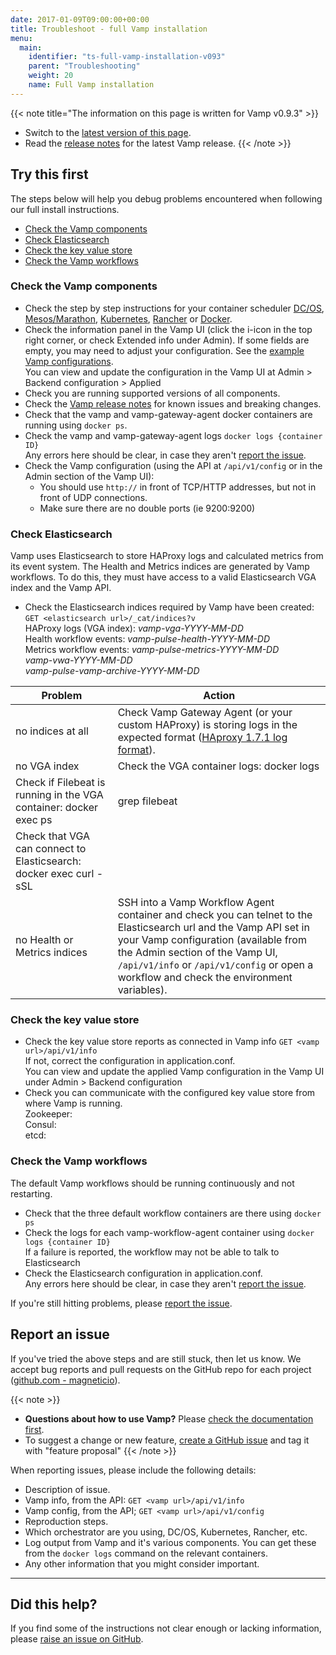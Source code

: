 ```yaml
---
date: 2017-01-09T09:00:00+00:00
title: Troubleshoot - full Vamp installation
menu:
  main:
    identifier: "ts-full-vamp-installation-v093"
    parent: "Troubleshooting"
    weight: 20
    name: Full Vamp installation
---
```


{{< note title="The information on this page is written for Vamp v0.9.3" >}}
* Switch to the [latest version of this page](/documentation/troubleshoot/full-vamp-installation).
* Read the [release notes](/documentation/release-notes/latest) for the latest Vamp release.
{{< /note >}}

## Try this first

The steps below will help you debug problems encountered when following our full install instructions. 

* [Check the Vamp components](/documentation/troubleshoot/v0.9.3/full-vamp-installation/#check-the-vamp-components)
* [Check Elasticsearch](/documentation/troubleshoot/v0.9.3/full-vamp-installation/#check-elasticsearch)
* [Check the key value store](/documentation/troubleshoot/v0.9.3/full-vamp-installation/#check-the-key-value-store)
* [Check the Vamp workflows](/documentation/troubleshoot/v0.9.3/full-vamp-installation/#check-the-vamp-workflows)

### Check the Vamp components
- Check the step by step instructions for your container scheduler [DC/OS](/documentation/installation/v0.9.3/dcos/), [Mesos/Marathon](/documentation/installation/v0.9.3/mesos-marathon/), [Kubernetes](/documentation/installation/v0.9.3/kubernetes/), [Rancher](/documentation/installation/v0.9.3/rancher/) or [Docker](/documentation/installation/v0.9.3/docker/). 
- Check the information panel in the Vamp UI (click the i-icon in the top right corner, or check Extended info under Admin). If some fields are empty, you may need to adjust your configuration. See the [example Vamp configurations](/documentation/configure/v0.9.3/example-configurations).  
  You can view and update the configuration in the Vamp UI at Admin > Backend configuration > Applied  
- Check you are running supported versions of all components.
- Check the [Vamp release notes](/documentation/release-notes/latest) for known issues and breaking changes.
- Check that the vamp and vamp-gateway-agent docker containers are running using `docker ps`. 
- Check the vamp and vamp-gateway-agent logs `docker logs {container ID}`  
  Any errors here should be clear, in case they aren't [report the issue](/documentation/troubleshoot/v0.9.3/full-vamp-installation/#report-an-issue).
- Check the Vamp configuration (using the API at `/api/v1/config` or in the Admin section of the Vamp UI): 
  - You should use `http://` in front of TCP/HTTP addresses, but not in front of UDP connections. 
  - Make sure there are no double ports (ie 9200:9200)
 
### Check Elasticsearch
Vamp uses Elasticsearch to store HAProxy logs and calculated metrics from its event system. The Health and Metrics indices are generated by Vamp workflows. To do this, they must have access to a valid Elasticsearch VGA index and the Vamp API. 
  
  - Check the Elasticsearch indices required by Vamp have been created:  
    `GET <elasticsearch url>/_cat/indices?v`  
     HAProxy logs (VGA index): _vamp-vga-YYYY-MM-DD_     
     Health workflow events: _vamp-pulse-health-YYYY-MM-DD_  
     Metrics workflow events: _vamp-pulse-metrics-YYYY-MM-DD_   
     _vamp-vwa-YYYY-MM-DD_  
     _vamp-pulse-vamp-archive-YYYY-MM-DD_

Problem |  Action
----|----
 no indices at all  |  Check Vamp Gateway Agent (or your custom HAProxy) is storing logs in the expected format ([HAproxy 1.7.1 log format](https://github.com/magneticio/vamp-gateway-agent/blob/master/files/usr/local/vamp/haproxy.basic.cfg)).
 no VGA index  |  Check the VGA container logs: docker logs <VGA container ID>
   |  Check if Filebeat is running in the VGA container: docker exec <VGA container ID> ps | grep filebeat
   |  Check that VGA can connect to Elasticsearch: docker exec <VGA container ID> curl -sSL <Elasticsearch URL>
 no Health or Metrics indices  |  SSH into a Vamp Workflow Agent container and check you can telnet to the Elasticsearch url and the Vamp API set in your Vamp configuration (available from the Admin section of the Vamp UI,  `/api/v1/info` or `/api/v1/config` or open a workflow and check the environment variables). 

### Check the key value store 
  - Check the key value store reports as connected in Vamp info `GET <vamp url>/api/v1/info`  
  If not, correct the configuration in application.conf.  
  You can view and update the applied Vamp configuration in the Vamp UI under Admin > Backend configuration
  - Check you can communicate with the configured key value store from where Vamp is running.  
  Zookeeper:  
  Consul:  
  etcd:  

### Check the Vamp workflows
The default Vamp workflows should be running continuously and not restarting.

  - Check that the three default workflow containers are there using `docker ps`  
  - Check the logs for each vamp-workflow-agent container using `docker logs {container ID}`  
    If a failure is reported, the workflow may not be able to talk to Elasticsearch 
  - Check the Elasticsearch configuration in application.conf.  
    Any errors here should be clear, in case they aren't [report the issue](/documentation/troubleshoot/v0.9.3/full-vamp-installation/#report-an-issue).

If you're still hitting problems, please [report the issue](/documentation/troubleshoot/v0.9.3/full-vamp-installation/#report-an-issue).

## Report an issue

If you've tried the above steps and are still stuck, then let us know. We accept bug reports and pull requests on the GitHub repo for each project ([github.com - magneticio](https://github.com/magneticio)).

{{< note >}}                                  
* **Questions about how to use Vamp?** Please [check the documentation first](/documentation/).
* To suggest a change or new feature, [create a GitHub issue](https://github.com/magneticio/vamp/issues) and tag it with "feature proposal"
{{< /note >}}

When reporting issues, please include the following details:

- Description of issue.
- Vamp info, from the API: `GET <vamp url>/api/v1/info`
- Vamp config, from the API; `GET <vamp url>/api/v1/config`
- Reproduction steps.
- Which orchestrator are you using, DC/OS, Kubernetes, Rancher, etc.
- Log output from Vamp and it's various components. You can get these from the `docker logs` command on the relevant containers.
- Any other information that you might consider important.

---------------

## Did this help? 

If you find some of the instructions not clear enough or lacking information, please [raise an issue on GitHub](https://github.com/magneticio/vamp.io/issues/new).
